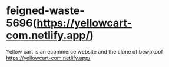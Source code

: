 # feigned-waste-5696(https://yellowcart-com.netlify.app/)
Yellow cart is an ecommerce website and the clone of bewakoof
https://yellowcart-com.netlify.app/
